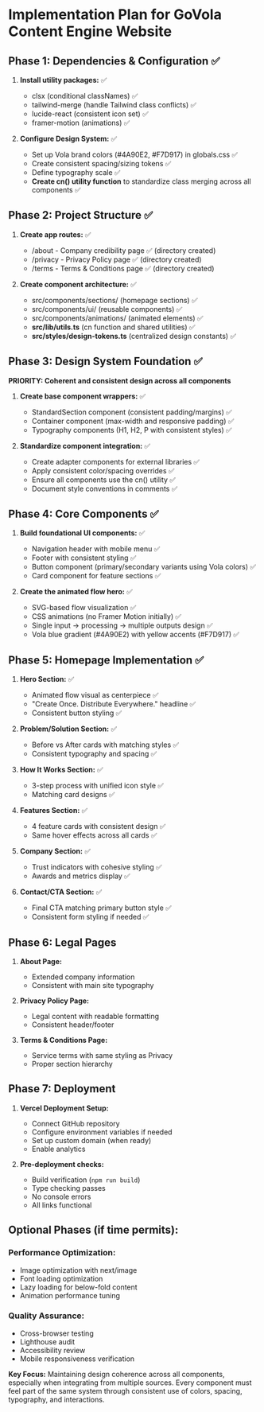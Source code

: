 # Implementation Plan for GoVola Content Engine Website

## Phase 1: Dependencies & Configuration ✅
1. **Install utility packages:** ✅
   - clsx (conditional classNames) ✅
   - tailwind-merge (handle Tailwind class conflicts) ✅
   - lucide-react (consistent icon set) ✅
   - framer-motion (animations) ✅

2. **Configure Design System:** ✅
   - Set up Vola brand colors (#4A90E2, #F7D917) in globals.css ✅
   - Create consistent spacing/sizing tokens ✅
   - Define typography scale ✅
   - **Create cn() utility function** to standardize class merging across all components ✅

## Phase 2: Project Structure ✅
1. **Create app routes:** ✅
   - /about - Company credibility page ✅ (directory created)
   - /privacy - Privacy Policy page ✅ (directory created)
   - /terms - Terms & Conditions page ✅ (directory created)

2. **Create component architecture:** ✅
   - src/components/sections/ (homepage sections) ✅
   - src/components/ui/ (reusable components) ✅
   - src/components/animations/ (animated elements) ✅
   - **src/lib/utils.ts** (cn function and shared utilities) ✅
   - **src/styles/design-tokens.ts** (centralized design constants) ✅

## Phase 3: Design System Foundation ✅
**PRIORITY: Coherent and consistent design across all components**

1. **Create base component wrappers:** ✅
   - StandardSection component (consistent padding/margins) ✅
   - Container component (max-width and responsive padding) ✅
   - Typography components (H1, H2, P with consistent styles) ✅
   
2. **Standardize component integration:** ✅
   - Create adapter components for external libraries ✅
   - Apply consistent color/spacing overrides ✅
   - Ensure all components use the cn() utility ✅
   - Document style conventions in comments ✅

## Phase 4: Core Components ✅
1. **Build foundational UI components:** ✅
   - Navigation header with mobile menu ✅
   - Footer with consistent styling ✅
   - Button component (primary/secondary variants using Vola colors) ✅
   - Card component for feature sections ✅

2. **Create the animated flow hero:** ✅
   - SVG-based flow visualization ✅
   - CSS animations (no Framer Motion initially) ✅
   - Single input → processing → multiple outputs design ✅
   - Vola blue gradient (#4A90E2) with yellow accents (#F7D917) ✅

## Phase 5: Homepage Implementation ✅
1. **Hero Section:** ✅
   - Animated flow visual as centerpiece ✅
   - "Create Once. Distribute Everywhere." headline ✅
   - Consistent button styling ✅

2. **Problem/Solution Section:** ✅
   - Before vs After cards with matching styles ✅
   - Consistent typography and spacing ✅

3. **How It Works Section:** ✅
   - 3-step process with unified icon style ✅
   - Matching card designs ✅

4. **Features Section:** ✅
   - 4 feature cards with consistent design ✅
   - Same hover effects across all cards ✅

5. **Company Section:** ✅
   - Trust indicators with cohesive styling ✅
   - Awards and metrics display ✅

6. **Contact/CTA Section:** ✅
   - Final CTA matching primary button style ✅
   - Consistent form styling if needed ✅

## Phase 6: Legal Pages
1. **About Page:**
   - Extended company information
   - Consistent with main site typography

2. **Privacy Policy Page:**
   - Legal content with readable formatting
   - Consistent header/footer

3. **Terms & Conditions Page:**
   - Service terms with same styling as Privacy
   - Proper section hierarchy

## Phase 7: Deployment
1. **Vercel Deployment Setup:**
   - Connect GitHub repository
   - Configure environment variables if needed
   - Set up custom domain (when ready)
   - Enable analytics

2. **Pre-deployment checks:**
   - Build verification (`npm run build`)
   - Type checking passes
   - No console errors
   - All links functional

## Optional Phases (if time permits):

### Performance Optimization:
- Image optimization with next/image
- Font loading optimization  
- Lazy loading for below-fold content
- Animation performance tuning

### Quality Assurance:
- Cross-browser testing
- Lighthouse audit
- Accessibility review
- Mobile responsiveness verification

**Key Focus:** Maintaining design coherence across all components, especially when integrating from multiple sources. Every component must feel part of the same system through consistent use of colors, spacing, typography, and interactions.